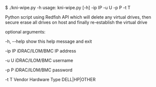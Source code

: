 $ ./kni-wipe.py -h
usage: kni-wipe.py [-h] -ip IP -u U -p P -t T

Python script using Redfish API which will delete any virtual drives, then
secure erase all drives on host and finally re-establish the virtual drive

optional arguments:

  -h, --help  show this help message and exit
  
  -ip IP      iDRAC/ILOM/BMC IP address
  
  -u U        iDRAC/ILOM/BMC username
  
  -p P        iDRAC/ILOM/BMC password
  
  -t T        Vendor Hardware Type DELL|HP|OTHER
